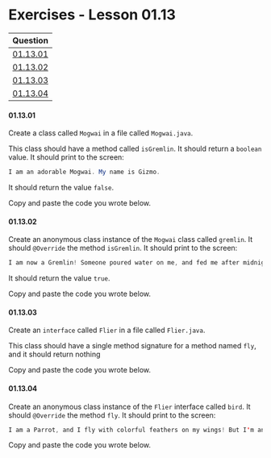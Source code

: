 # Exercises - Lesson 01.13

|Question|
|:-:|
|[01.13.01](https://github.com/joinpursuit/AC-Android/blob/master/cohort_5.4/unit_01/exercises/exercises_01_13_anonymous_classes.md#011301)|
|[01.13.02](https://github.com/joinpursuit/AC-Android/blob/master/cohort_5.4/unit_01/exercises/exercises_01_13_anonymous_classes.md#011302)|
|[01.13.03](https://github.com/joinpursuit/AC-Android/blob/master/cohort_5.4/unit_01/exercises/exercises_01_13_anonymous_classes.md#011303)|
|[01.13.04](https://github.com/joinpursuit/AC-Android/blob/master/cohort_5.4/unit_01/exercises/exercises_01_13_anonymous_classes.md#011304)|

#### 01.13.01

Create a class called `Mogwai` in a file called `Mogwai.java`.

This class should have a method called `isGremlin`. It should return a `boolean` value. It should print to the screen:

```java
I am an adorable Mogwai. My name is Gizmo.
```

It should return the value `false`.

Copy and paste the code you wrote below.

#### 01.13.02

Create an anonymous class instance of the `Mogwai` class called `gremlin`. It should `@Override` the method `isGremlin`. It should print to the screen:

```java
I am now a Gremlin! Someone poured water on me, and fed me after midnight! Muahahahahaha!!!!!
```

It should return the value `true`.

Copy and paste the code you wrote below.
 
#### 01.13.03

Create an `interface` called `Flier` in a file called `Flier.java`.

This class should have a single method signature for a method named `fly`, and it should return nothing

Copy and paste the code you wrote below.

#### 01.13.04

Create an anonymous class instance of the `Flier` interface called `bird`. It should `@Override` the method `fly`. It should print to the screen:

```java
I am a Parrot, and I fly with colorful feathers on my wings! But I'm anonymous, so you probably didn't know that....
```

Copy and paste the code you wrote below.
